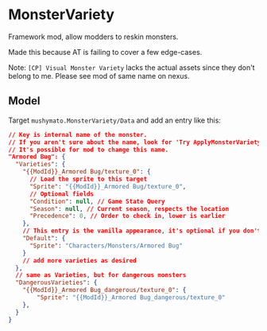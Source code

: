 # MonsterVariety

Framework mod, allow modders to reskin monsters.

Made this because AT is failing to cover a few edge-cases.

Note: `[CP] Visual Monster Variety` lacks the actual assets since they don't belong to me. Please see mod of same name on nexus.

## Model

Target `mushymato.MonsterVariety/Data` and add an entry like this:

```json
// Key is internal name of the monster.
// If you aren't sure about the name, look for 'Try ApplyMonsterVariety on ' in the trace logs.
// It's possible for mod to change this name.
"Armored Bug": {
  "Varieties": {
    "{{ModId}}_Armored Bug/texture_0": {
      // Load the sprite to this target
      "Sprite": "{{ModId}}_Armored Bug/texture_0",
      // Optional fields
      "Condition": null, // Game State Query
      "Season": null, // Current season, respects the location
      "Precedence": 0, // Order to check in, lower is earlier
    },
    // This entry is the vanilla appearance, it's optional if you don't want to include it in the mix
    "Default": {
      "Sprite": "Characters/Monsters/Armored Bug"
    }
    // add more varieties as desired
  },
  // same as Varieties, but for dangerous monsters
  "DangerousVarieties": {
    "{{ModId}}_Armored Bug_dangerous/texture_0": {
        "Sprite": "{{ModId}}_Armored Bug_dangerous/texture_0"
    },
  }
}
```


